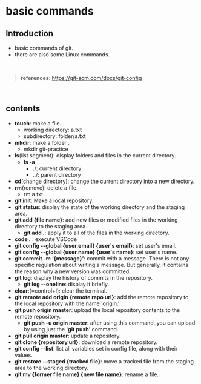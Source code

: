 # basic commands

## Introduction
- basic commands of git.
- there are also some Linux commands.

<br/>

> **references**: https://git-scm.com/docs/git-config

<br/>

## contents

- **touch**: make a file.
    - working directory: a.txt
    - subdirectory: folder/a.txt
- **mkdir**: make a folder .
    - mkdir git-practice
- **ls**(list segment): display folders and files in the current directory.
    - **ls -a**
        - ./: current directory
        - ../: parent directory
- **cd**(change directory): change the current directory into a new directory.
- **rm**(remove): delete a file.
    - rm a.txt
- **git init**: Make a local repository.
- **git status**: display the state of the working directory and the staging area.
- **git add {file name}**: add new files or modified files in the working directory to the staging area.
    - **git add .**: apply it to all of the files in the working directory.
- **code .** : execute VSCode
- **git config --global {user.email} {user's email}**: set user's email.
- **git config --global {user.name} {user's name}**: set user's name.
- **git commit -m ‘{message}’**: commit with a message. There is not any specific regulation about writing a message. But generally, it contains the reason why a new version was committed.
- **git log**: display the history of commits in the repository.
    - **git log --oneline**: display it briefly.
- **clear**:(=control+l): clear the terminal.
- **git remote add origin {remote repo url}**: add the remote repository to the local repository with the name 'origin.'
- **git push origin master**: upload the local repository contents to the remote repository.
    - **git push -u origin master**: after using this command, you can upload by using just the '**git push**' command.
- **git pull origin master**: update a repository.
- **git clone {repository url}**: download a remote repository.
- **git config --list**: list all variables set in config file, along with their values.
- **git restore --staged {tracked file}**: move a tracked file from the staging area to the working directory. 
- **git mv {former file name} {new file name}**: rename a file.